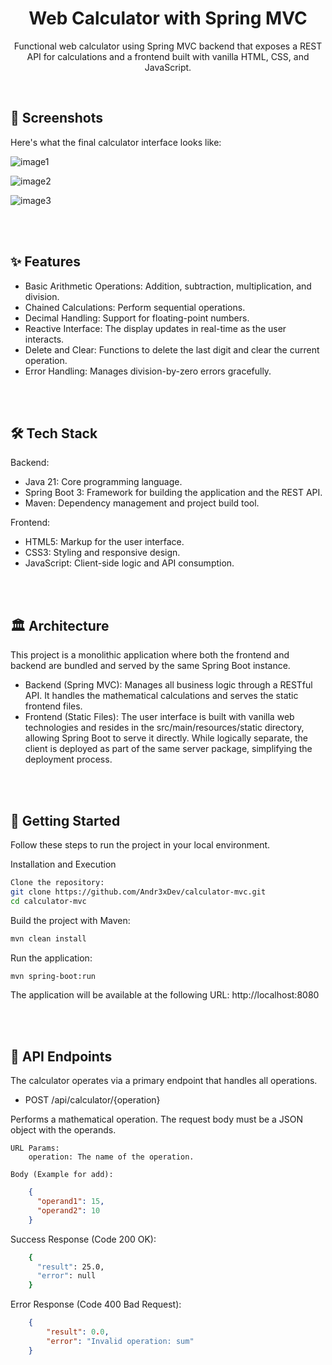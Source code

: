 <div align="center">
    <h1 align="center">Web Calculator with Spring MVC</h1>
    <p align="center">
Functional web calculator using Spring MVC backend that exposes a REST API for calculations and a frontend built with vanilla HTML, CSS, and JavaScript.
    </p>
</div>

</br>

## 📸 Screenshots

Here's what the final calculator interface looks like:

![image1](docs/i1.png)

![image2](docs/i2.png)

![image3](docs/i3.png)

</br>
</br>

## ✨ Features

- Basic Arithmetic Operations: Addition, subtraction, multiplication, and division.
- Chained Calculations: Perform sequential operations.
- Decimal Handling: Support for floating-point numbers.
- Reactive Interface: The display updates in real-time as the user interacts.
- Delete and Clear: Functions to delete the last digit and clear the current operation.
- Error Handling: Manages division-by-zero errors gracefully.

</br>
</br>

## 🛠️ Tech Stack

Backend:

- Java 21: Core programming language.
- Spring Boot 3: Framework for building the application and the REST API.
- Maven: Dependency management and project build tool.

Frontend:

- HTML5: Markup for the user interface.
- CSS3: Styling and responsive design.
- JavaScript: Client-side logic and API consumption.

</br>
</br>

## 🏛️ Architecture

This project is a monolithic application where both the frontend and backend are bundled and served by the same Spring Boot instance.

- Backend (Spring MVC): Manages all business logic through a RESTful API. It handles the mathematical calculations and serves the static frontend files.
- Frontend (Static Files): The user interface is built with vanilla web technologies and resides in the src/main/resources/static directory, allowing Spring Boot to serve it directly. While logically separate, the client is deployed as part of the same server package, simplifying the deployment process.

</br>
</br>

## 🚀 Getting Started

Follow these steps to run the project in your local environment.

Installation and Execution

```sh
Clone the repository:
git clone https://github.com/Andr3xDev/calculator-mvc.git
cd calculator-mvc
```

Build the project with Maven:

```sh
mvn clean install
```

Run the application:
```sh
mvn spring-boot:run
```

The application will be available at the following URL: http://localhost:8080

</br>
</br>

## 📝 API Endpoints

The calculator operates via a primary endpoint that handles all operations.

- POST /api/calculator/{operation}

Performs a mathematical operation. The request body must be a JSON object with the operands.
    
    URL Params:
        operation: The name of the operation.

    Body (Example for add):

```json
    {
      "operand1": 15,
      "operand2": 10
    }

```
    
Success Response (Code 200 OK):

```sh
    {
      "result": 25.0,
      "error": null
    }
```

Error Response (Code 400 Bad Request):

```json
    {
        "result": 0.0,
        "error": "Invalid operation: sum"
    }
```
